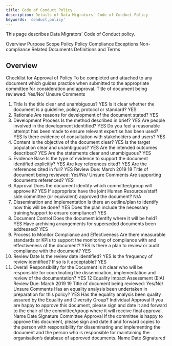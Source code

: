 ```yaml
---
title: Code of Conduct Policy
description: Details of Data Migrators' Code of Conduct Policy
keywords: 'conduct,policy'
---
```


<PageDescription>

This page describes Data Migrators' Code of Conduct policy.

</PageDescription>

<AnchorLinks>
  <AnchorLink>Overview</AnchorLink>
  <AnchorLink>Purpose</AnchorLink>
  <AnchorLink>Scope</AnchorLink>
  <AnchorLink>Policy</AnchorLink>
  <AnchorLink>Policy Compliance</AnchorLink>
  <AnchorLink>Exceptions</AnchorLink>
  <AnchorLink>Non-compliance</AnchorLink>
  <AnchorLink>Related Documents</AnchorLink>
  <AnchorLink>Definitions and Terms</AnchorLink>
</AnchorLinks>

## Overview

Checklist for Approval of Policy
To be completed and attached to any document which guides practice when submitted to the
appropriate committee for consideration and approval.
Title of document being reviewed:
Yes/No/
Unsure
Comments
1. Title
Is the title clear and unambiguous? YES
Is it clear whether the document is a guideline, policy,
protocol or standard? YES
2. Rationale
Are reasons for development of the document stated? YES
3. Development Process
Is the method described in brief? YES
Are people involved in the development identified? YES
Do you feel a reasonable attempt has been made to ensure
relevant expertise has been used? YES
Is there evidence of consultation with stakeholders and
users? YES
4. Content
Is the objective of the document clear? YES
Is the target population clear and unambiguous? YES
Are the intended outcomes described? YES
Are the statements clear and unambiguous? YES
5. Evidence Base
Is the type of evidence to support the document identified
explicitly? YES
Are key references cited? YES
Are the references cited in full? YES
Review Due: March 2019
18
Title of document being reviewed:
Yes/No/
Unsure
Comments
Are supporting documents referenced? YES
6. Approval
Does the document identify which committee/group will
approve it? YES
If appropriate have the joint Human Resources/staff side
committee (or equivalent) approved the document? N/A
7. Dissemination and Implementation
Is there an outline/plan to identify how this will be done? YES
Does the plan include the necessary training/support to
ensure compliance? YES
8. Document Control
Does the document identify where it will be held? YES
Have archiving arrangements for superseded documents
been addressed? YES
9. Process to Monitor Compliance and Effectiveness
Are there measurable standards or KPIs to support the
monitoring of compliance with and effectiveness of the
document?
YES
Is there a plan to review or audit compliance with the
document? YES
10. Review Date
Is the review date identified? YES
Is the frequency of review identified? If so is it acceptable? YES
11. Overall Responsibility for the Document
Is it clear who will be responsible for coordinating the
dissemination, implementation and review of the
documentation?
YES
12 Equality Impact Assessment (EIA)
Review Due: March 2019
19
Title of document being reviewed:
Yes/No/
Unsure
Comments
Has an equality analysis been undertaken in preparation for
this policy? YES
Has the equality analysis been quality assured by the
Equality and Diversity Group?
Individual Approval
If you are happy to approve this document, please sign and date it and forward to the chair of the
committee/group where it will receive final approval.
Name Date
Signature
Committee Approval
If the committee is happy to approve this document, please sign and date it and forward copies to the person
with responsibility for disseminating and implementing the document and the person who is responsible for
maintaining the organisation’s database of approved documents.
Name Date
Signatured